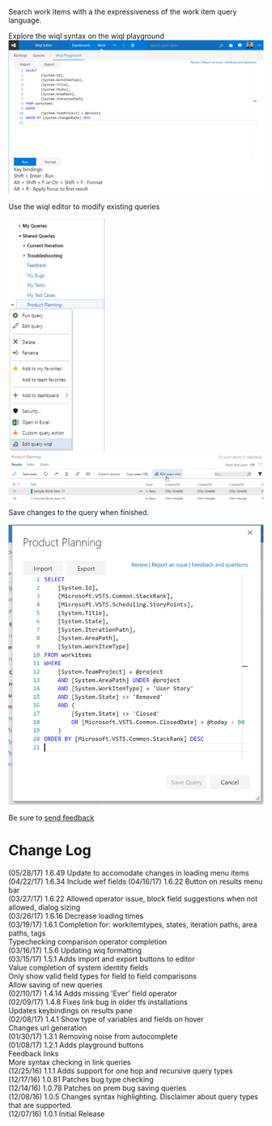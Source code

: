 Search work items with a the expressiveness of the work item query language.

Explore the wiql syntax on the wiql playground  
![query playground](img/playground.png)

Use the wiql editor to modify existing queries

![context menu](img/contextMenu.png) ![Results menu bar](img/resultsBar.png)

Save changes to the query when finished.

 ![wiql dialog](img/dialog.png)

Be sure to [send feedback](wiqleditor@microsoft.com)

# Change Log
(05/28/17) 1.6.49 Update to accomodate changes in loading menu items  
(04/22/17) 1.6.34 Include wef fields
(04/16/17) 1.6.22 Button on results menu bar    
(03/27/17) 1.6.22 Allowed operator issue, block field suggestions when not allowed, dialog sizing  
(03/26/17) 1.6.16 Decrease loading times  
(03/19/17) 1.6.1 Completion for: workitemtypes, states, iteration paths, area paths, tags  
Typechecking comparison operator completion  
(03/16/17) 1.5.6 Updating wiq formatting  
(03/15/17) 1.5.1 Adds import and export buttons to editor  
Value completion of system identity fields  
Only show valid field types for field to field comparisons  
Allow saving of new queries  
(02/10/17) 1.4.14 Adds missing 'Ever' field operator  
(02/09/17) 1.4.8 Fixes link bug in older tfs installations  
Updates keybindings on results pane  
(02/08/17) 1.4.1 Show type of variables and fields on hover  
Changes url generation  
(01/30/17) 1.3.1 Removing noise from autocomplete  
(01/08/17) 1.2.1 Adds playground buttons  
Feedback links  
More syntax checking in link queries  
(12/25/16) 1.1.1 Adds support for one hop and recursive query types  
(12/17/16) 1.0.81 Patches bug type checking  
(12/14/16) 1.0.78 Patches on prem bug saving queries  
(12/08/16) 1.0.5 Changes syntax highlighting. Disclaimer about query types that are supported.  
(12/07/16) 1.0.1 Initial Release
